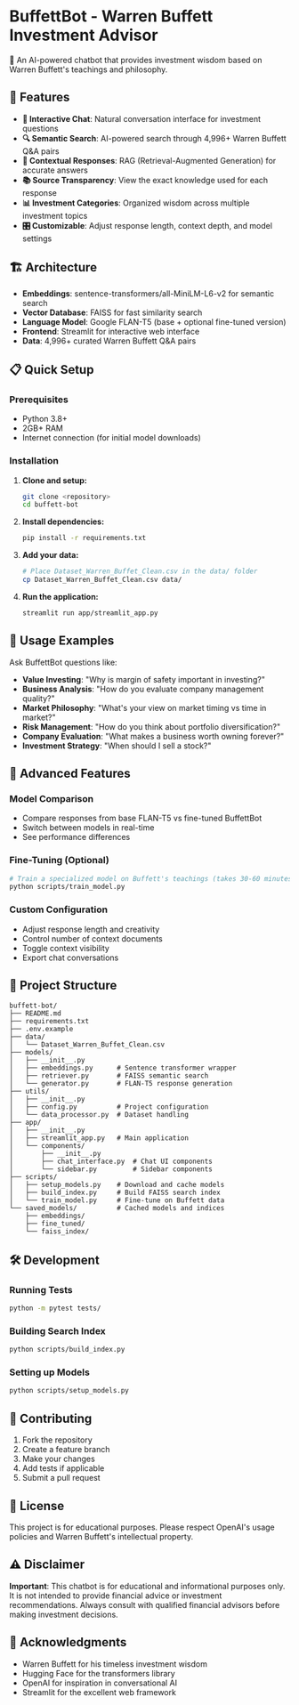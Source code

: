 # BuffettBot - Warren Buffett Investment Advisor

🤖 An AI-powered chatbot that provides investment wisdom based on Warren Buffett's teachings and philosophy.

## 🚀 Features

- **💬 Interactive Chat**: Natural conversation interface for investment questions
- **🔍 Semantic Search**: AI-powered search through 4,996+ Warren Buffett Q&A pairs
- **🧠 Contextual Responses**: RAG (Retrieval-Augmented Generation) for accurate answers
- **📚 Source Transparency**: View the exact knowledge used for each response
- **📊 Investment Categories**: Organized wisdom across multiple investment topics
- **🎛️ Customizable**: Adjust response length, context depth, and model settings

## 🏗️ Architecture

- **Embeddings**: sentence-transformers/all-MiniLM-L6-v2 for semantic search
- **Vector Database**: FAISS for fast similarity search
- **Language Model**: Google FLAN-T5 (base + optional fine-tuned version)
- **Frontend**: Streamlit for interactive web interface
- **Data**: 4,996+ curated Warren Buffett Q&A pairs

## 📋 Quick Setup

### Prerequisites
- Python 3.8+
- 2GB+ RAM
- Internet connection (for initial model downloads)

### Installation

1. **Clone and setup:**
   ```bash
   git clone <repository>
   cd buffett-bot
   ```

2. **Install dependencies:**
   ```bash
   pip install -r requirements.txt
   ```

3. **Add your data:**
   ```bash
   # Place Dataset_Warren_Buffet_Clean.csv in the data/ folder
   cp Dataset_Warren_Buffet_Clean.csv data/
   ```

4. **Run the application:**
   ```bash
   streamlit run app/streamlit_app.py
   ```

## 🎯 Usage Examples

Ask BuffettBot questions like:

- **Value Investing**: "Why is margin of safety important in investing?"
- **Business Analysis**: "How do you evaluate company management quality?"
- **Market Philosophy**: "What's your view on market timing vs time in market?"
- **Risk Management**: "How do you think about portfolio diversification?"
- **Company Evaluation**: "What makes a business worth owning forever?"
- **Investment Strategy**: "When should I sell a stock?"

## 🔧 Advanced Features

### Model Comparison
- Compare responses from base FLAN-T5 vs fine-tuned BuffettBot
- Switch between models in real-time
- See performance differences

### Fine-Tuning (Optional)
```bash
# Train a specialized model on Buffett's teachings (takes 30-60 minutes)
python scripts/train_model.py
```

### Custom Configuration
- Adjust response length and creativity
- Control number of context documents
- Toggle context visibility
- Export chat conversations

## 📁 Project Structure

```
buffett-bot/
├── README.md
├── requirements.txt
├── .env.example
├── data/
│   └── Dataset_Warren_Buffet_Clean.csv
├── models/
│   ├── __init__.py
│   ├── embeddings.py      # Sentence transformer wrapper
│   ├── retriever.py       # FAISS semantic search
│   └── generator.py       # FLAN-T5 response generation
├── utils/
│   ├── __init__.py
│   ├── config.py          # Project configuration
│   └── data_processor.py  # Dataset handling
├── app/
│   ├── __init__.py
│   ├── streamlit_app.py   # Main application
│   └── components/
│       ├── __init__.py
│       ├── chat_interface.py  # Chat UI components
│       └── sidebar.py         # Sidebar components
├── scripts/
│   ├── setup_models.py    # Download and cache models
│   ├── build_index.py     # Build FAISS search index
│   └── train_model.py     # Fine-tune on Buffett data
└── saved_models/          # Cached models and indices
    ├── embeddings/
    ├── fine_tuned/
    └── faiss_index/
```

## 🛠️ Development

### Running Tests
```bash
python -m pytest tests/
```

### Building Search Index
```bash
python scripts/build_index.py
```

### Setting up Models
```bash
python scripts/setup_models.py
```

## 🤝 Contributing

1. Fork the repository
2. Create a feature branch
3. Make your changes
4. Add tests if applicable
5. Submit a pull request

## 📄 License

This project is for educational purposes. Please respect OpenAI's usage policies and Warren Buffett's intellectual property.

## ⚠️ Disclaimer

**Important**: This chatbot is for educational and informational purposes only. It is not intended to provide financial advice or investment recommendations. Always consult with qualified financial advisors before making investment decisions.

## 🔗 Acknowledgments

- Warren Buffett for his timeless investment wisdom
- Hugging Face for the transformers library
- OpenAI for inspiration in conversational AI
- Streamlit for the excellent web framework